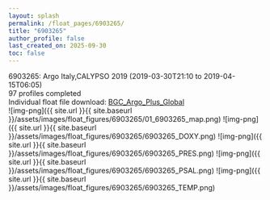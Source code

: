 ```yaml
---
layout: splash
permalink: /float_pages/6903265/
title: "6903265"
author_profile: false
last_created_on: 2025-09-30
toc: false
---
```

 
6903265: Argo Italy,CALYPSO 2019 (2019-03-30T21:10 to 2019-04-15T06:05)\
97 profiles completed\
Individual float file download: [BGC_Argo_Plus_Global](https://ftp.soest.hawaii.edu/bgc_argo_plus/Individual_Floats/outliers_removed/6903265_Sprof_processed.nc)\
![img-png]({{ site.url }}{{ site.baseurl }}/assets/images/float_figures/6903265/01_6903265_map.png)
![img-png]({{ site.url }}{{ site.baseurl }}/assets/images/float_figures/6903265/6903265_DOXY.png)
![img-png]({{ site.url }}{{ site.baseurl }}/assets/images/float_figures/6903265/6903265_PRES.png)
![img-png]({{ site.url }}{{ site.baseurl }}/assets/images/float_figures/6903265/6903265_PSAL.png)
![img-png]({{ site.url }}{{ site.baseurl }}/assets/images/float_figures/6903265/6903265_TEMP.png)

